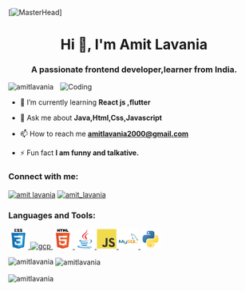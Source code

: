 [![MasterHead](https://user-images.githubusercontent.com/10498744/210012254-234538ff-d198-48aa-8964-37e6fd45d227.gif)]

<h1 align="center">Hi 👋, I'm Amit Lavania</h1>
<h3 align="center">A passionate frontend developer,learner from India.</h3>
<img align="right" alt="Coding" width="400" src="https://cdn-images-1.medium.com/fit/t/1600/480/0*7Q3yvSIv_t0ioJ-Z.gif">

<p align="left"> <img src="https://komarev.com/ghpvc/?username=amitlavania&label=Profile%20views&color=0e75b6&style=flat" alt="amitlavania" /> </p>

- 🌱 I’m currently learning **React js ,flutter**

- 💬 Ask me about **Java,Html,Css,Javascript**

- 📫 How to reach me **amitlavania2000@gmail.com**

- ⚡ Fun fact **I am funny and talkative.**

<h3 align="left">Connect with me:</h3>
<p align="left">
<a href="https://linkedin.com/in/amit lavania" target="blank"><img align="center" src="https://raw.githubusercontent.com/rahuldkjain/github-profile-readme-generator/master/src/images/icons/Social/linked-in-alt.svg" alt="amit lavania" height="30" width="40" /></a>
<a href="https://www.codechef.com/users/amit_lavania" target="blank"><img align="center" src="https://cdn.jsdelivr.net/npm/simple-icons@3.1.0/icons/codechef.svg" alt="amit_lavania" height="30" width="40" /></a>
</p>

<h3 align="left">Languages and Tools:</h3>
<p align="left"> <a href="https://www.w3schools.com/css/" target="_blank" rel="noreferrer"> <img src="https://raw.githubusercontent.com/devicons/devicon/master/icons/css3/css3-original-wordmark.svg" alt="css3" width="40" height="40"/> </a> <a href="https://cloud.google.com" target="_blank" rel="noreferrer"> <img src="https://www.vectorlogo.zone/logos/google_cloud/google_cloud-icon.svg" alt="gcp" width="40" height="40"/> </a> <a href="https://www.w3.org/html/" target="_blank" rel="noreferrer"> <img src="https://raw.githubusercontent.com/devicons/devicon/master/icons/html5/html5-original-wordmark.svg" alt="html5" width="40" height="40"/> </a> <a href="https://www.java.com" target="_blank" rel="noreferrer"> <img src="https://raw.githubusercontent.com/devicons/devicon/master/icons/java/java-original.svg" alt="java" width="40" height="40"/> </a> <a href="https://developer.mozilla.org/en-US/docs/Web/JavaScript" target="_blank" rel="noreferrer"> <img src="https://raw.githubusercontent.com/devicons/devicon/master/icons/javascript/javascript-original.svg" alt="javascript" width="40" height="40"/> </a> <a href="https://www.mysql.com/" target="_blank" rel="noreferrer"> <img src="https://raw.githubusercontent.com/devicons/devicon/master/icons/mysql/mysql-original-wordmark.svg" alt="mysql" width="40" height="40"/> </a> <a href="https://www.python.org" target="_blank" rel="noreferrer"> <img src="https://raw.githubusercontent.com/devicons/devicon/master/icons/python/python-original.svg" alt="python" width="40" height="40"/> </a> </p>

<p><img align="left" src="https://github-readme-stats.vercel.app/api/top-langs?username=amitlavania&show_icons=true&locale=en&layout=compact" alt="amitlavania" /></p>

<p>&nbsp;<img align="center" src="https://github-readme-stats.vercel.app/api?username=amitlavania&show_icons=true&locale=en" alt="amitlavania" /></p>

<p><img align="center" src="https://github-readme-streak-stats.herokuapp.com/?user=amitlavania&" alt="amitlavania" /></p>
